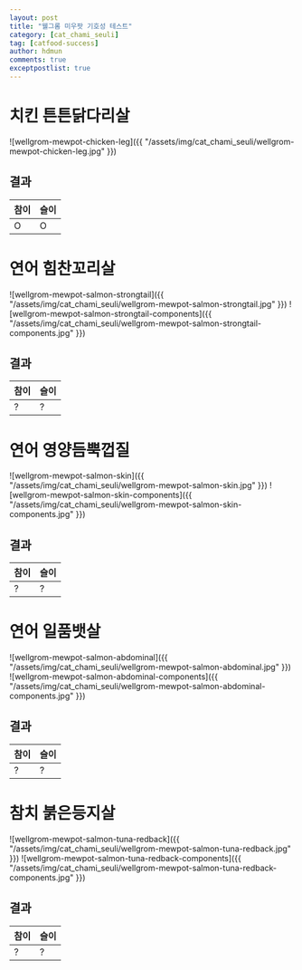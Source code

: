 ```yaml
---
layout: post
title: "웰그롬 미우팟 기호성 테스트"
category: [cat_chami_seuli]
tag: [catfood-success]
author: hdmun
comments: true
exceptpostlist: true
---
```


# 치킨 튼튼닭다리살
![wellgrom-mewpot-chicken-leg]({{ "/assets/img/cat_chami_seuli/wellgrom-mewpot-chicken-leg.jpg" }})

## 결과

| 참이 | 슬이 |
| --- | --- |
| O | O |


# 연어 힘찬꼬리살
![wellgrom-mewpot-salmon-strongtail]({{ "/assets/img/cat_chami_seuli/wellgrom-mewpot-salmon-strongtail.jpg" }})
![wellgrom-mewpot-salmon-strongtail-components]({{ "/assets/img/cat_chami_seuli/wellgrom-mewpot-salmon-strongtail-components.jpg" }})

## 결과

| 참이 | 슬이 |
| --- | --- |
| ? | ? |


# 연어 영양듬뿍껍질
![wellgrom-mewpot-salmon-skin]({{ "/assets/img/cat_chami_seuli/wellgrom-mewpot-salmon-skin.jpg" }})
![wellgrom-mewpot-salmon-skin-components]({{ "/assets/img/cat_chami_seuli/wellgrom-mewpot-salmon-skin-components.jpg" }})


## 결과

| 참이 | 슬이 |
| --- | --- |
| ? | ? |


# 연어 일품뱃살
![wellgrom-mewpot-salmon-abdominal]({{ "/assets/img/cat_chami_seuli/wellgrom-mewpot-salmon-abdominal.jpg" }})
![wellgrom-mewpot-salmon-abdominal-components]({{ "/assets/img/cat_chami_seuli/wellgrom-mewpot-salmon-abdominal-components.jpg" }})

## 결과

| 참이 | 슬이 |
| --- | --- |
| ? | ? |


# 참치 붉은등지살
![wellgrom-mewpot-salmon-tuna-redback]({{ "/assets/img/cat_chami_seuli/wellgrom-mewpot-salmon-tuna-redback.jpg" }})
![wellgrom-mewpot-salmon-tuna-redback-components]({{ "/assets/img/cat_chami_seuli/wellgrom-mewpot-salmon-tuna-redback-components.jpg" }})


## 결과

| 참이 | 슬이 |
| --- | --- |
| ? | ? |
